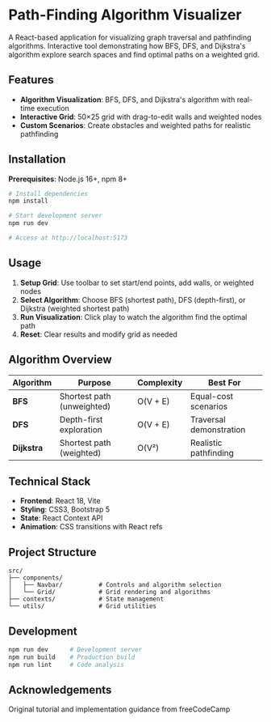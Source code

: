 # Path-Finding Algorithm Visualizer

A React-based application for visualizing graph traversal and pathfinding algorithms. Interactive tool demonstrating how BFS, DFS, and Dijkstra's algorithm explore search spaces and find optimal paths on a weighted grid.

## Features

- **Algorithm Visualization**: BFS, DFS, and Dijkstra's algorithm with real-time execution
- **Interactive Grid**: 50×25 grid with drag-to-edit walls and weighted nodes
- **Custom Scenarios**: Create obstacles and weighted paths for realistic pathfinding

## Installation

**Prerequisites**: Node.js 16+, npm 8+

```bash
# Install dependencies
npm install

# Start development server
npm run dev

# Access at http://localhost:5173
```

## Usage

1. **Setup Grid**: Use toolbar to set start/end points, add walls, or weighted nodes
2. **Select Algorithm**: Choose BFS (shortest path), DFS (depth-first), or Dijkstra (weighted shortest path)
3. **Run Visualization**: Click play to watch the algorithm find the optimal path
4. **Reset**: Clear results and modify grid as needed

## Algorithm Overview

| Algorithm | Purpose | Complexity | Best For |
|-----------|---------|------------|----------|
| **BFS** | Shortest path (unweighted) | O(V + E) | Equal-cost scenarios |
| **DFS** | Depth-first exploration | O(V + E) | Traversal demonstration |
| **Dijkstra** | Shortest path (weighted) | O(V²) | Realistic pathfinding |

## Technical Stack

- **Frontend**: React 18, Vite
- **Styling**: CSS3, Bootstrap 5
- **State**: React Context API
- **Animation**: CSS transitions with React refs

## Project Structure

```
src/
├── components/
│   ├── Navbar/          # Controls and algorithm selection
│   └── Grid/            # Grid rendering and algorithms
├── contexts/            # State management
└── utils/               # Grid utilities
```

## Development

```bash
npm run dev      # Development server
npm run build    # Production build  
npm run lint     # Code analysis
```

## Acknowledgements

Original tutorial and implementation guidance from freeCodeCamp
